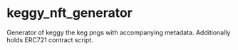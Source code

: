 # keggy_nft_generator
Generator of keggy the keg pngs with accompanying metadata. Additionally holds ERC721 contract script.
